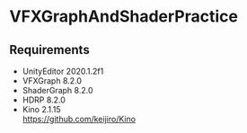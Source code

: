 # VFXGraphAndShaderPractice

## Requirements
- UnityEditor 2020.1.2f1
- VFXGraph 8.2.0
- ShaderGraph 8.2.0
- HDRP 8.2.0
- Kino 2.1.15  
https://github.com/keijiro/Kino
